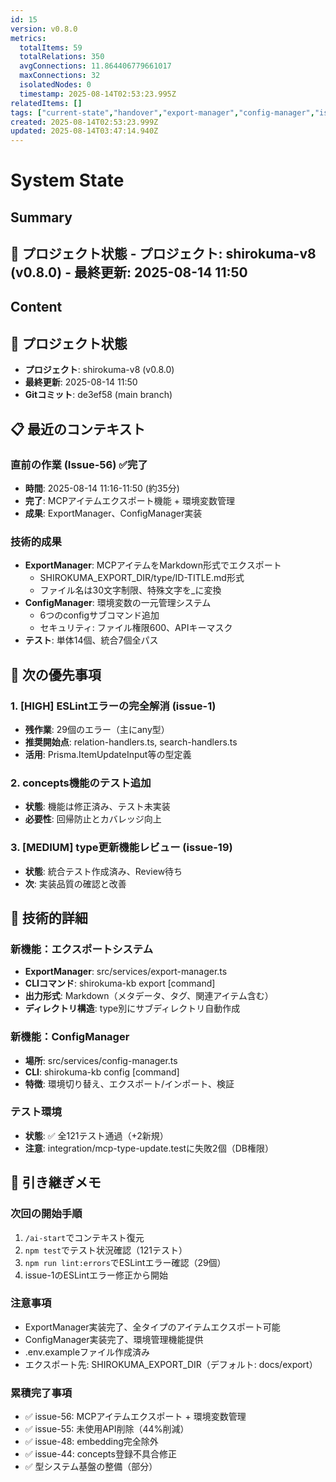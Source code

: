 ```yaml
---
id: 15
version: v0.8.0
metrics:
  totalItems: 59
  totalRelations: 350
  avgConnections: 11.864406779661017
  maxConnections: 32
  isolatedNodes: 0
  timestamp: 2025-08-14T02:53:23.995Z
relatedItems: []
tags: ["current-state","handover","export-manager","config-manager","issue-56"]
created: 2025-08-14T02:53:23.999Z
updated: 2025-08-14T03:47:14.940Z
---
```


# System State

## Summary

## 📍 プロジェクト状態 - **プロジェクト**: shirokuma-v8 (v0.8.0) - **最終更新**: 2025-08-14 11:50

## Content

## 📍 プロジェクト状態
- **プロジェクト**: shirokuma-v8 (v0.8.0)
- **最終更新**: 2025-08-14 11:50
- **Gitコミット**: de3ef58 (main branch)

## 📋 最近のコンテキスト

### 直前の作業 (Issue-56) ✅完了
- **時間**: 2025-08-14 11:16-11:50 (約35分)
- **完了**: MCPアイテムエクスポート機能 + 環境変数管理
- **成果**: ExportManager、ConfigManager実装

### 技術的成果
- **ExportManager**: MCPアイテムをMarkdown形式でエクスポート
  - SHIROKUMA_EXPORT_DIR/type/ID-TITLE.md形式
  - ファイル名は30文字制限、特殊文字を_に変換
- **ConfigManager**: 環境変数の一元管理システム
  - 6つのconfigサブコマンド追加
  - セキュリティ: ファイル権限600、APIキーマスク
- **テスト**: 単体14個、統合7個全パス

## 🎯 次の優先事項

### 1. [HIGH] ESLintエラーの完全解消 (issue-1)
- **残作業**: 29個のエラー（主にany型）
- **推奨開始点**: relation-handlers.ts, search-handlers.ts
- **活用**: Prisma.ItemUpdateInput等の型定義

### 2. concepts機能のテスト追加
- **状態**: 機能は修正済み、テスト未実装
- **必要性**: 回帰防止とカバレッジ向上

### 3. [MEDIUM] type更新機能レビュー (issue-19)
- **状態**: 統合テスト作成済み、Review待ち
- **次**: 実装品質の確認と改善

## 🔧 技術的詳細

### 新機能：エクスポートシステム
- **ExportManager**: src/services/export-manager.ts
- **CLIコマンド**: shirokuma-kb export [command]
- **出力形式**: Markdown（メタデータ、タグ、関連アイテム含む）
- **ディレクトリ構造**: type別にサブディレクトリ自動作成

### 新機能：ConfigManager
- **場所**: src/services/config-manager.ts
- **CLI**: shirokuma-kb config [command]
- **特徴**: 環境切り替え、エクスポート/インポート、検証

### テスト環境
- **状態**: ✅ 全121テスト通過（+2新規）
- **注意**: integration/mcp-type-update.testに失敗2個（DB権限）

## 📝 引き継ぎメモ

### 次回の開始手順
1. `/ai-start`でコンテキスト復元
2. `npm test`でテスト状況確認（121テスト）
3. `npm run lint:errors`でESLintエラー確認（29個）
4. issue-1のESLintエラー修正から開始

### 注意事項
- ExportManager実装完了、全タイプのアイテムエクスポート可能
- ConfigManager実装完了、環境管理機能提供
- .env.exampleファイル作成済み
- エクスポート先: SHIROKUMA_EXPORT_DIR（デフォルト: docs/export）

### 累積完了事項
- ✅ issue-56: MCPアイテムエクスポート + 環境変数管理
- ✅ issue-55: 未使用API削除（44%削減）
- ✅ issue-48: embedding完全除外
- ✅ issue-44: concepts登録不具合修正
- ✅ 型システム基盤の整備（部分）

